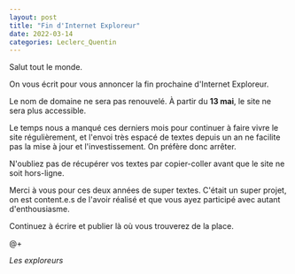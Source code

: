 ```yaml
---
layout: post
title: "Fin d'Internet Exploreur"
date: 2022-03-14
categories: Leclerc_Quentin
---
```


Salut tout le monde.

On vous écrit pour vous annoncer la fin prochaine d'Internet Exploreur.

Le nom de domaine ne sera pas renouvelé. À partir du **13 mai**, le site ne sera plus accessible.

Le temps nous a manqué ces derniers mois pour continuer à faire vivre le site régulièrement, et l'envoi très espacé de textes depuis un an ne facilite pas la mise à jour et l'investissement. On préfère donc arrêter.

N'oubliez pas de récupérer vos textes par copier-coller avant que le site ne soit hors-ligne.

Merci à vous pour ces deux années de super textes. C'était un super projet, on est content.e.s de l'avoir réalisé et que vous ayez participé avec autant d'enthousiasme.

Continuez à écrire et publier là où vous trouverez de la place.

@+

*Les exploreurs*
